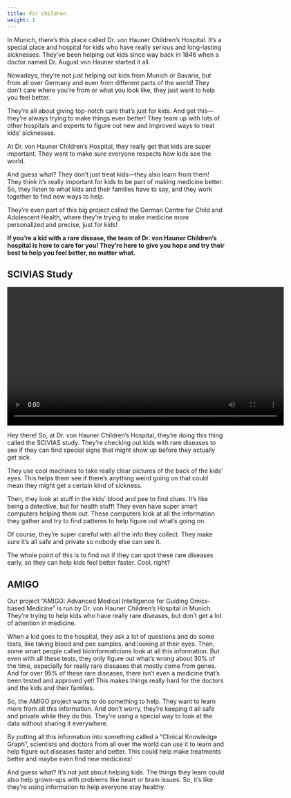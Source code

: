 ```yaml
---
title: For children
weight: 1
---
```


In Munich, there’s this place called Dr. von Hauner Children’s Hospital. It’s a special place and hospital for kids who have really serious and long-lasting sicknesses. They’ve been helping out kids since way back in 1846 when a doctor named Dr. August von Hauner started it all.

Nowadays, they’re not just helping out kids from Munich or Bavaria, but from all over Germany and even from different parts of the world! They don’t care where you’re from or what you look like, they just want to help you feel better.

They’re all about giving top-notch care that’s just for kids. And get this—they’re always trying to make things even better! They team up with lots of other hospitals and experts to figure out new and improved ways to treat kids’ sicknesses.

At Dr. von Hauner Children’s Hospital, they really get that kids are super important. They want to make sure everyone respects how kids see the world.

And guess what? They don’t just treat kids—they also learn from them! They think it’s really important for kids to be part of making medicine better. So, they listen to what kids and their families have to say, and they work together to find new ways to help.

They’re even part of this big project called the German Centre for Child and Adolescent Health, where they’re trying to make medicine more personalized and precise, just for kids!

**If you’re a kid with a rare disease, the team of Dr. von Hauner Children’s hospital is here to care for you! They’re here to give you hope and try their best to help you feel better, no matter what.**

## SCIVIAS Study

<video width="640" controls controlsList="nodownload" class="pb-4">
  <source src="https://cdn.lmu-klinikum.de/a23502af2c75a0d4/32daca43c3f7/scivias_sub_eng.mp4" type="video/mp4">
</video>

Hey there! So, at Dr. von Hauner Children’s Hospital, they’re doing this thing called the SCIVIAS study. They’re checking out kids with rare diseases to see if they can find special signs that might show up before they actually get sick.

They use cool machines to take really clear pictures of the back of the kids’ eyes. This helps them see if there’s anything weird going on that could mean they might get a certain kind of sickness.

Then, they look at stuff in the kids’ blood and pee to find clues. It’s like being a detective, but for health stuff! They even have super smart computers helping them out. These computers look at all the information they gather and try to find patterns to help figure out what’s going on.

Of course, they’re super careful with all the info they collect. They make sure it’s all safe and private so nobody else can see it.

The whole point of this is to find out if they can spot these rare diseases early, so they can help kids feel better faster. Cool, right?

## AMIGO

Our project “AMIGO: Advanced Medical Intelligence for Guiding Omics-based Medicine” is run by Dr. von Hauner Children’s Hospital in Munich. They’re trying to help kids who have really rare diseases, but don’t get a lot of attention in medicine.

When a kid goes to the hospital, they ask a lot of questions and do some tests, like taking blood and pee samples, and looking at their eyes. Then, some smart people called bioinformaticians look at all this information. But even with all these tests, they only figure out what’s wrong about 30% of the time, especially for really rare diseases that mostly come from genes. And for over 95% of these rare diseases, there isn’t even a medicine that’s been tested and approved yet! This makes things really hard for the doctors and the kids and their families.

So, the AMIGO project wants to do something to help. They want to learn more from all this information. And don’t worry, they’re keeping it all safe and private while they do this. They’re using a special way to look at the data without sharing it everywhere.

By putting all this information into something called a “Clinical Knowledge Graph”, scientists and doctors from all over the world can use it to learn and help figure out diseases faster and better. This could help make treatments better and maybe even find new medicines!

And guess what? It’s not just about helping kids. The things they learn could also help grown-ups with problems like heart or brain issues. So, it’s like they’re using information to help everyone stay healthy. 

